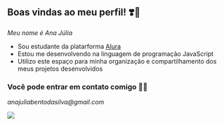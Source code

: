 ## Boas vindas ao meu perfil! ❣️🌠


_Meu nome é  Ana Júlia_

- Sou estudante da platarforma [Alura](https://www.alura.com.br)
- Estou me desenvolvendo na linguagem de programação JavaScript
- Utilizo este espaço para minha organização e compartilhamento dos meus projetos desenvolvidos

### Você pode entrar em contato comigo 📧💮

_anajuliabentodasilva@gmail.com_

![](https://tenor.com/view/smol-illegally-smol-cat-cute-cat-boop-gif-3484507763170497045)
